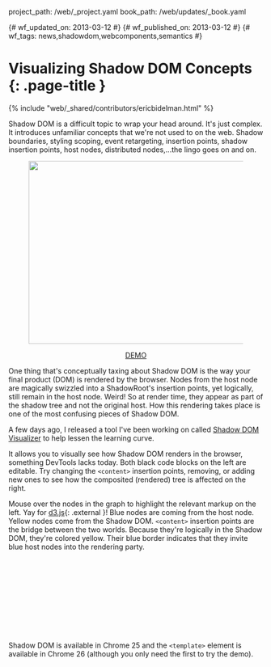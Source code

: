 project_path: /web/_project.yaml book_path: /web/updates/_book.yaml

{# wf_updated_on: 2013-03-12 #} {# wf_published_on: 2013-03-12 #} {# wf_tags: news,shadowdom,webcomponents,semantics #}

# Visualizing Shadow DOM Concepts {: .page-title }

{% include "web/_shared/contributors/ericbidelman.html" %}

Shadow DOM is a difficult topic to wrap your head around. It's just complex. It introduces unfamiliar concepts that we're not used to on the web. Shadow boundaries, styling scoping, event retargeting, insertion points, shadow insertion points, host nodes, distributed nodes,...the lingo goes on and on.<figure style="text-align:center;"> 

<a href="http://html5-demos.appspot.com/static/shadowdom-visualizer/index.html" target="_blank"> <img src="/web/updates/images/2013-03-13-visualizing-shadow-dom-concepts/visualizing-shadow-demo.gif" style="width:600px;height:362px;" /></a>
<figcaption><a href="http://html5-demos.appspot.com/static/shadowdom-visualizer/index.html">DEMO</a></figcaption>
</figure> 

One thing that's conceptually taxing about Shadow DOM is the way your final product (DOM) is rendered by the browser. Nodes from the host node are magically swizzled into a ShadowRoot's insertion points, yet logically, still remain in the host node. Weird! So at render time, they appear as part of the shadow tree and not the original host. How this rendering takes place is one of the most confusing pieces of Shadow DOM.

A few days ago, I released a tool I've been working on called [Shadow DOM Visualizer](http://html5-demos.appspot.com/static/shadowdom-visualizer/index.html) to help lessen the learning curve.

It allows you to visually see how Shadow DOM renders in the browser, something DevTools lacks today. Both black code blocks on the left are editable. Try changing the `<content>` insertion points, removing, or adding new ones to see how the composited (rendered) tree is affected on the right.

Mouse over the nodes in the graph to highlight the relevant markup on the left. Yay for [d3.js](http://d3js.org/){: .external }! Blue nodes are coming from the host node. Yellow nodes come from the Shadow DOM. `<content>` insertion points are the bridge between the two worlds. Because they're logically in the Shadow DOM, they're colored yellow. Their blue border indicates that they invite blue host nodes into the rendering party.

<div class="video-wrapper">
  <iframe class="devsite-embedded-youtube-video" data-video-id="qnJ_s58ubxg"
          data-autohide="1" data-showinfo="0" frameborder="0" allowfullscreen>
  </iframe>
</div>

Shadow DOM is available in Chrome 25 and the `<template>` element is available in Chrome 26 (although you only need the first to try the demo).